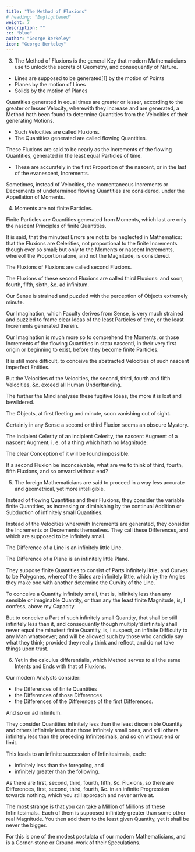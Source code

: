 ```yaml
---
title: "The Method of Fluxions"
# heading: "Englightened"
weight: 7
description: ""
:c: "blue"
author: "George Berkeley"
icon: "George Berkeley"
---
```


<!-- It is examined whether the Object, Principles, and Inferences of the modern Analysis are more distinctly conceived, or more evidently deduced, than Religious Mysteries and Points of Faith.

By the Author of The Minute Philosopher. -->


<!-- First cast out the beam out of thine own Eye; and then shalt thou see clearly to cast out the mote out of thy brother's eye.S. Matt. c. vii. v. 5.
LONDON:

Printed for J. Tonson in the Strand. 1734.


Ornamentation for p7 of Berkeley's 'The analyst' -->


<!-- SECT. 1. Mathematicians presumed to be the great Masters of Reason. Hence an undue deference to their decisions where they have no right to decide. This one Cause of Infidelity.

2. Their Principles and Methods to be examined with the same freedom, which they assume with regard to the Principles and Mysteries of Religion. In what Sense and how far Geometry is to be allowed an Improvement of the Mind.

3. Fluxions the great Object and Employment of the profound Geometricians in the present Age. What these Fluxions are.

4. Moments or nascent Increments of flowing Quantities difficult to conceive. Fluxions of different Orders. Second and third Fluxions obscure Mysteries.

5. Differences, i. e. Increments or Decrements infinitely small, used by foreign Mathematicians instead of Fluxions or Velocities of nascent and evanescent Increments.

6. Differences of various Orders, i. e. Quantities infinitely less than Quntities infinitely little; and infinitesimal Parts, of infinitesimals of infinitesimals, &. without end or limit.

7. Mysteries in faith unjustly objected against by those who admit them in Science.

8. Modern Analysts supposed by themselves to extend their views even beyond infinity: Deluded by their own Species or Symbols.

9. Method for finding the Fluxion of a Rectangle of two indeterminate Quantities, shewed to be illegitimate and false.

10. Implicit Deference of Mathematicalmen for the great Author of Fluxions. Their earnestiness rather to go on fast and far, than to set out warily and see their way distinctly.

11. Momentums difficult to comprehend. No middle Quantity to be admitted between a finite Quantity and nothing, without admitting Infinitesimals.

12. The Fluxion of any Power of a flowing Quantity. Lemma premised in order to examine the method for finding such Fluxion.

13. The rule for the Fluxions of Powers attained by unfair reasoning.

14. The aforesaid reasoning farther unfolded and shew'd to be illogical.

15. No true Conclusion to be justly drawn by direct consequence from inconsistent Suppositions. The same Rules of right reason to be observed, whether Men argue in Symbols or in Words.

16. An Hypothesis being destroyed, no consequence of such Hypothesis to be retained.

17. Hard to distinguish between evanescent Increments and infinitesimal Differences. Fluxions placed in various Lights. The great Author, it seems, not satisfied with his own Notions.

18. Quantities infinitely small supposed and rejected by Leibnitz and his Followers. No Quantity, according to them, greater or smaller for the Addition or Subduction of its Infinitesimal.

19. Conclusions to be porved by the Principles, and not Principles by the Conclusions.

20. The Geometrical Analyst considered as a Logician; and his Discoveries, not in themselves, but as derived from such Principles and such Inferences.

21. A Tangent drawn to the Parabola according to the calculus differentialis. Truth shewn to be the result of error, and how.

22. By virtue of a twofold mistake Analysts arrive at Truth, but not at Science: ignorant how they come at their own Conclusions.

23. The Conclusion never evident or accurate, in virtue of obscure or inaccurate Premises. Finite Quantities might be rejected as well as Infinitesimals.

24. The foregoing Doctrine farther illustrated.

25. Sundry Observations thereupon.

26. Ordinate found from the Area by means of evanescent Increments.

27. In the foregoing Case the supposed evanescent Increment is really a finite Quantity, destroyed by an equal Quantity with an opposite Sign.

28. The foregoing Case put generally. Algebraical Expressions compared with Geometrical Quantities.

29. Correspondent Quanities Algebraical and Geomtrical equated. The Analysis shewed not to obtain in Infintesimals, but it must also obtain in finite Quantities.

30. The getting rid of Quantities by the received Principles, whether of Fluxions or of Differences, neither good Geometry nor good Logic. Fluxions or Velocities, why introduced.

31. Velocities not to be abstracted from Time and Space: Nor their Proportions to be investigated or considered exclusively of Time and Space.

32. Difficult and obscure Points constitute the Principles of the modern Analysi, and are the Foundation on which it is built.

33. The rational Faculties whether improved by such obscure Analytics.

34. By what inconceivable Steps finite Lines are found proportional to Fluxions. Mathematical Infidels strain at a Gnat and swallow a Camel.

35. Fluxions or Infinitesimals not to be avoided on the received Principles. Nice Abstractions and Geometrical Metaphysics.

36. Velocities of nascent or evanescent Quantities, whether in reality understood and signified by finite Lines and Species.

37. Signs or Exponents obvious; but Fluxions themselves not so.

38. Fluxions, whether the Velocities with which infinitesimal Differences are generated?

39. Fluxions of Fluxions or second Fluxions, whether to be conceived as Velocities of Velocities, or rather as Velocities of the second nascent Increments?

40. Fluxions considered, sometimes in one Sense, sometimes in another: One while in themselves, another in their Exponents: Hence Confusion and Obscurity.

41. Isochronal Increments, whether finite or nascent, proportional to their respective Velocities.

42. Time supposed to be divided into Moments: Increments generated in those Moments: And Velocities proportional to those Increments.

43. Fluxions, second, third, fourth, &c. what they are; how obtained, and how represented. What Idea of Velocity in a Moment of Time and Point of Space.

44. Fluxions of all Orders inconceivable.

45. Signs or Exponents confounded with the Fluxions.

46. Series of Expressions or of Notes easily contrived. Whether a Series, of mere Velocities, or of mere nascent Increments, cerresponding thereunto, be as easily conceived?

47. Celerities dismissed, and instead thereof Ordinates and Areas introduced. Analogies and Expressions useful in the modern Quadratures, may yet be useless for enabling us to conceive Fluxions. No right to apply the Rules without knowledge of the Principles.

48. Metaphysics of modern Analysts most incomprehensible.

49. Analysis employ'd about notional shadowy Entities. Their Logics as exceptionable as their Metaphysics.

50. Occasion of this Address. Conclusion. Queries.
 -->

<!-- 1. I am a Stranger to your Person, yet I am not, Sir, a Stranger to the Reputation you have acquired, in that branch of Learning which hath been your peculiar Study; nor to the Authority that you therefore assume in things foreign to your Profession, nor to the Abuse that you, and too many more of the like Charader, are known to make of such undue Authority, to the misleading of unwary Persons in matters of the highest Concernment, and whereof your mathematical Knowledge can by no means qualify you to be a competent Judge. 

Equity indeed and good Sense would incline one to disregard the Judgment of Men, in Points which they have not considered or examined. But several who make the loudest Claim to those Qualities, do, nevertheless, the very thing they would seem to despise, clothing themselves in the Livery of other Mens opinions, and putting on a general deference for the Judgment of you, Gentlement, who are presumed to be of all Men the greatest Masters of Reson, to be most conversant about distinct Ideas, and never to take things upon trust, but always clearly to see your way, as Men whose constant Employment is the deducing Truth by the justest inference from the most evident Principles. With this bias on their Minds, they submit to your Decisions where you have no right to decide. And that this is one short way of making Infidels I am credibly informed.

2. Whereas then it is supposed, that you apprehend more distinctly, consider more closely, infer more justly, conclude more accurately than other men, and that you are therefore less religious because more judicious, I shall claim the privilege of a Free-Thinker; and take the Liberty to inquire into the Object, Principles, and Method of Demonstration admitted by the Mathematicians of the present Age, with the same freedom that you presume to treat the Principles and Mysteries of Religion; to the end, that all Men may see what right you have to lead, or what Encouragement others have to follow you. It hath been an older remark that Geometry is an excellent Logic. 

When the Definitions are clear; when the Postulata cannot be refused, nor the Axioms denied; when from the distinct Contemplation and Comparison of Figures, their Properties are derived, by a perpetual well-connected chain of Consequences, the Objects being still kept in view, and the attention ever fixed upon them; there is acquired an habit of reasoning, close and exact and methodical: which habit strengthens and sharpens the Mind, and being transferred to other Subjects, is of general use in the inquiry after Truth. But how far this is the case of our Geometrical Analysts, it may be worth while to consider. -->


3. The Method of Fluxions is the general Key that modern Mathematicians use to unlock the secrets of Geometry, and consequently of Nature.

<!-- And as it is that which hath enabled them so remarkably to outgo the Ancients in discovering Theorems and solving Problems, the exercise and application thereof is become the main, if not sole, employment of all those who in this Age pass for profound Geometers. 

But whether this Method be clear or obscure, consistent or repugnant, demonstrative or precarious, as I shall inquire with the utmost impartiality, so I submit my inquiry to your own Judgment, and that of every candid Reader.  -->


- Lines are supposed to be generated[1] by the motion of Points
- Planes by the motion of Lines
- Solids by the motion of Planes

Quantities generated in equal times are greater or lesser, according to the greater or lesser Velocity, wherewith they increase and are generated, a Method hath been found to determine Quantities from the Velocities of their generating Motions. 

- Such Velocities are called Fluxions.
- The Quantities generated are called flowing Quantities.

These Fluxions are said to be nearly as the Increments of the flowing Quantities, generated in the least equal Particles of time.
- These are accurately in the first Proportion of the nascent, or in the last of the evanescent, Increments.

Sometimes, instead of Velocities, the momentaneous Increments or Decrements of undetermined flowing Quantities are considered, under the Appellation of Moments.


4. Moments are not finite Particles. 

Finite Particles are Quantities generated from Moments, which last are only the nascent Principles of finite Quantities. 

It is said, that the minutest Errors are not to be neglected in Mathematics: that the Fluxions are Celerities, not proportional to the finite Increments though ever so small; but only to the Moments or nascent Increments, whereof the Proportion alone, and not the Magnitude, is considered. 

The Fluxions of Fluxions are called second Fluxions. 

The Fluxions of these second Fluxions are called third Fluxions: and soon, fourth, fifth, sixth, &c. ad infinitum. 

Our Sense is strained and puzzled with the perception of Objects extremely minute.

Our Imagination, which Faculty derives from Sense, is very much strained and puzzled to frame clear Ideas of the least Particles of time, or the least Increments generated therein. 

Our Imagination is much more so to comprehend the Moments, or those Increments of the flowing Quantities in statu nascenti, in their very first origin or beginning to exist, before they become finite Particles.

It is still more difficult, to conceive the abstracted Velocities of such nascent imperfect Entities. 

But the Velocities of the Velocities, the second, third, fourth and fifth Velocities, &c. exceed all Human Underftanding. 

The further the Mind analyses these fugitive Ideas, the more it is lost and bewildered.

The Objects, at first fleeting and minute, soon vanishing out of sight. 

Certainly in any Sense a second or third Fluxion seems an obscure Mystery. 

The incipient Celerity of an incipient Celerity, the nascent Augment of a nascent Augment, i. e. of a thing which hath no Magnitude: 

The clear Conception of it will be found impossible.

If a second Fluxion be inconceivable, what are we to think of third, fourth, fifth Fluxions, and so onward without end?


5. The foreign Mathematicians are said to proceed in a way less accurate and geometrical, yet more intelligible. 

Instead of flowing Quantities and their Fluxions, they consider the variable finite Quantities, as increasing or diminishing by the continual Addition or Subduction of infinitely small Quantities.

Instead of the Velocities wherewith Increments are generated, they consider the Increments or Decrements themselves. They call these Differences, and which are supposed to be infinitely small.

The Difference of a Line is an infinitely little Line.

The Difference of a Plane is an infinitely little Plane. 

They suppose finite Quantities to consist of Parts infinitely little, and Curves to be Polygones, whereof the Sides are infinitely little, which by the Angles they make one with another determine the Curvity of the Line.

To conceive a Quantity infinitely small, that is, infinitely less than any sensible or imaginable Quantity, or than any the least finite Magnitude, is, I confess, above my Capacity.

But to conceive a Part of such infinitely small Quantity, that shall be still infinitely less than it, and consequently though multiply'd infinitely shall never equal the minutest finite Quantity, is, I suspect, an infinite Difficulty to any Man whatsoever; and will be allowed such by those who candidly say what they think; provided they really think and reflect, and do not take things upon trust.


6. Yet in the calculus differentialis, which Method serves to all the same Intents and Ends with that of Fluxions.

Our modern Analysts consider:
- the Differences of finite Quantities
- the Differences of those Differences
- the Differences of the Differences of the first Differences.

And so on ad infinitum.

They consider Quantities infinitely less than the least discernible Quantity and others infinitely less than those infinitely small ones, and still others infinitely less than the preceding Infinitesimals, and so on without end or limit. 

This leads to an infinite succession of Infinitesimals, each:
- infinitely less than the foregoing, and
- infinitely greater than the following.

As there are first, second, third, fourth, fifth, &c. Fluxions, so there are Differences, first, second, third, fourth, &c. in an infinite Progression towards nothing, which you still approach and never arrive at.

The most strange is that you can take a Million of Millions of these Infinitesimals.. Each of them is supposed infinitely greater than some other real Magnitude. You then add them to the least given Quantity, yet it shall be never the bigger. 

For this is one of the modest postulata of our modern Mathematicians, and is a Corner-stone or Ground-work of their Speculations.
